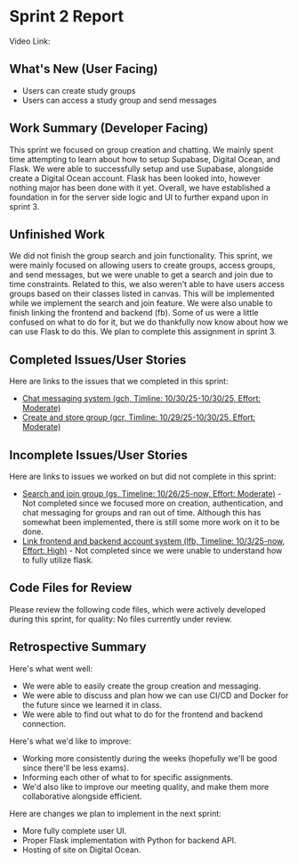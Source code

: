 # Sprint 2 Report 
Video Link: 
## What's New (User Facing)
 * Users can create study groups
 * Users can access a study group and send messages

## Work Summary (Developer Facing)
This sprint we focused on group creation and chatting. We mainly spent time attempting to learn about how to setup Supabase, Digital Ocean, and Flask. We were able to successfully setup and use Supabase, alongside create a Digital Ocean account. Flask has been looked into, however nothing major has been done with it yet. Overall, we have established a foundation in for the server side logic and UI to further expand upon in sprint 3.

## Unfinished Work
We did not finish the group search and join functionality. This sprint, we were mainly focused on allowing users to create groups, access groups, and send messages, but we were unable to get a search and join due to time constraints. Related to this, we also weren't able to have users access groups based on their classes listed in canvas. This will be implemented while we implement the search and join feature. We were also unable to finish linking the frontend and backend (fb). Some of us were a little confused on what to do for it, but we do thankfully now know about how we can use Flask to do this. We plan to complete this assignment in sprint 3.

## Completed Issues/User Stories
Here are links to the issues that we completed in this sprint:

 * [Chat messaging system (gch, Timline: 10/30/25-10/30/25, Effort: Moderate)](https://github.com/etbay/BrainBatch/issues/2)
 * [Create and store group (gcr, Timline: 10/29/25-10/30/25, Effort: Moderate)](https://github.com/etbay/BrainBatch/issues/27)
 
 ## Incomplete Issues/User Stories
 Here are links to issues we worked on but did not complete in this sprint:
 
 * [Search and join group (gs, Timeline: 10/26/25-now, Effort: Moderate)](https://github.com/etbay/BrainBatch/issues/28) - Not completed since we focused more on creation, authentication, and chat messaging for groups and ran out of time. Although this has somewhat been implemented, there is still some more work on it to be done.
 * [Link frontend and backend account system (lfb, Timeline: 10/3/25-now, Effort: High)](https://github.com/etbay/BrainBatch/issues/17) - Not completed since we were unable to understand how to fully utilize flask.

## Code Files for Review
Please review the following code files, which were actively developed during this sprint, for quality:
No files currently under review.
 
## Retrospective Summary
Here's what went well:
  * We were able to easily create the group creation and messaging.
  * We were able to discuss and plan how we can use CI/CD and Docker for the future since we learned it in class.
  * We were able to find out what to do for the frontend and backend connection.
 
Here's what we'd like to improve:
   * Working more consistently during the weeks (hopefully we'll be good since there'll be less exams).
   * Informing each other of what to for specific assignments.
   * We'd also like to improve our meeting quality, and make them more collaborative alongside efficient.
  
Here are changes we plan to implement in the next sprint:
   * More fully complete user UI.
   * Proper Flask implementation with Python for backend API.
   * Hosting of site on Digital Ocean.


